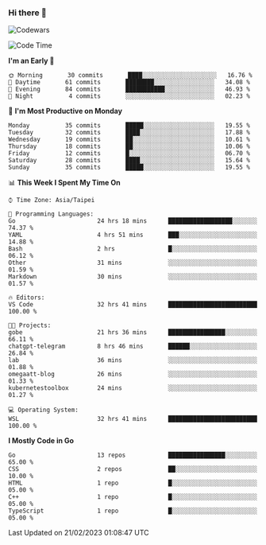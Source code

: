 ### Hi there 👋

![Codewars](https://www.codewars.com/users/omegaatt36/badges/small)

<!--START_SECTION:waka-->
![Code Time](http://img.shields.io/badge/Code%20Time-862%20hrs%2040%20mins-blue)

**I'm an Early 🐤** 

```text
🌞 Morning       30 commits       ████░░░░░░░░░░░░░░░░░░░░░   16.76 % 
🌆 Daytime       61 commits       ████████░░░░░░░░░░░░░░░░░   34.08 % 
🌃 Evening       84 commits       ███████████░░░░░░░░░░░░░░   46.93 % 
🌙 Night          4 commits       ░░░░░░░░░░░░░░░░░░░░░░░░░   02.23 % 

```
📅 **I'm Most Productive on Monday** 

```text
Monday          35 commits       █████░░░░░░░░░░░░░░░░░░░░   19.55 % 
Tuesday         32 commits       ████░░░░░░░░░░░░░░░░░░░░░   17.88 % 
Wednesday       19 commits       ██░░░░░░░░░░░░░░░░░░░░░░░   10.61 % 
Thursday        18 commits       ██░░░░░░░░░░░░░░░░░░░░░░░   10.06 % 
Friday          12 commits       █░░░░░░░░░░░░░░░░░░░░░░░░   06.70 % 
Saturday        28 commits       ████░░░░░░░░░░░░░░░░░░░░░   15.64 % 
Sunday          35 commits       █████░░░░░░░░░░░░░░░░░░░░   19.55 % 

```


📊 **This Week I Spent My Time On** 

```text
⌚︎ Time Zone: Asia/Taipei

💬 Programming Languages: 
Go                       24 hrs 18 mins      ██████████████████░░░░░░░   74.37 % 
YAML                     4 hrs 51 mins       ███░░░░░░░░░░░░░░░░░░░░░░   14.88 % 
Bash                     2 hrs               █░░░░░░░░░░░░░░░░░░░░░░░░   06.12 % 
Other                    31 mins             ░░░░░░░░░░░░░░░░░░░░░░░░░   01.59 % 
Markdown                 30 mins             ░░░░░░░░░░░░░░░░░░░░░░░░░   01.57 % 

🔥 Editors: 
VS Code                  32 hrs 41 mins      █████████████████████████   100.00 % 

🐱‍💻 Projects: 
gobe                     21 hrs 36 mins      ████████████████░░░░░░░░░   66.11 % 
chatgpt-telegram         8 hrs 46 mins       ██████░░░░░░░░░░░░░░░░░░░   26.84 % 
lab                      36 mins             ░░░░░░░░░░░░░░░░░░░░░░░░░   01.88 % 
omegaatt-blog            26 mins             ░░░░░░░░░░░░░░░░░░░░░░░░░   01.33 % 
kubernetestoolbox        24 mins             ░░░░░░░░░░░░░░░░░░░░░░░░░   01.27 % 

💻 Operating System: 
WSL                      32 hrs 41 mins      █████████████████████████   100.00 % 

```

**I Mostly Code in Go** 

```text
Go                       13 repos            ████████████████░░░░░░░░░   65.00 % 
CSS                      2 repos             ██░░░░░░░░░░░░░░░░░░░░░░░   10.00 % 
HTML                     1 repo              █░░░░░░░░░░░░░░░░░░░░░░░░   05.00 % 
C++                      1 repo              █░░░░░░░░░░░░░░░░░░░░░░░░   05.00 % 
TypeScript               1 repo              █░░░░░░░░░░░░░░░░░░░░░░░░   05.00 % 

```



 Last Updated on 21/02/2023 01:08:47 UTC
<!--END_SECTION:waka-->

<!--
**omegaatt36/omegaatt36** is a ✨ _special_ ✨ repository because its `README.md` (this file) appears on your GitHub profile.

Here are some ideas to get you started:

- 🔭 I’m currently working on ...
- 🌱 I’m currently learning ...
- 👯 I’m looking to collaborate on ...
- 🤔 I’m looking for help with ...
- 💬 Ask me about ...
- 📫 How to reach me: ...
- 😄 Pronouns: ...
- ⚡ Fun fact: ...
-->
